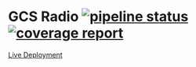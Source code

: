 # GCS Radio [![pipeline status](https://gitlab.com/brennanwilkes/gcs-radio/badges/main/pipeline.svg) ](https://gitlab.com/brennanwilkes/gcs-radio/-/pipelines)[![coverage report](https://gitlab.com/brennanwilkes/gcs-radio/badges/main/coverage.svg)](https://brennanwilkes.gitlab.io/gcs-radio/)

[Live Deployment](https://gcs-radio.494913.xyz/)

